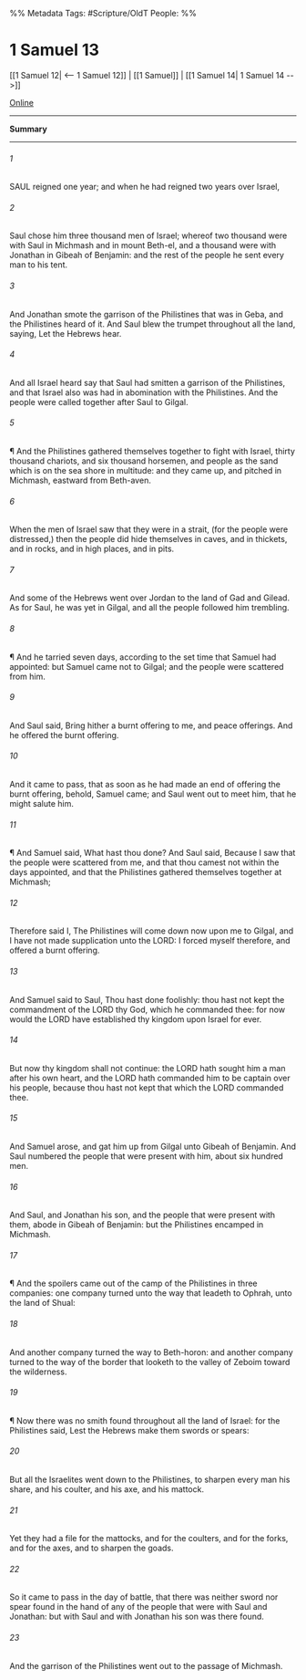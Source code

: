 

%% Metadata
Tags: #Scripture/OldT
People: 
%%
# 1 Samuel 13
[[1 Samuel 12| <-- 1 Samuel 12]] | [[1 Samuel]] | [[1 Samuel 14| 1 Samuel 14 -->]]

[Online](https://churchofjesuschrist.org/study/scriptures/ot/1-sam/13?lang=eng)

---
__Summary__



---

###### 1
SAUL reigned one year; and when he had reigned two years over Israel,
###### 2
Saul chose him three thousand men of Israel; whereof two thousand were with Saul in Michmash and in mount Beth-el, and a thousand were with Jonathan in Gibeah of Benjamin: and the rest of the people he sent every man to his tent.
###### 3
And Jonathan smote the garrison of the Philistines that was in Geba, and the Philistines heard of it.  And Saul blew the trumpet throughout all the land, saying, Let the Hebrews hear.
###### 4
And all Israel heard say that Saul had smitten a garrison of the Philistines, and that Israel also was had in abomination with the Philistines.  And the people were called together after Saul to Gilgal.
###### 5
¶ And the Philistines gathered themselves together to fight with Israel, thirty thousand chariots, and six thousand horsemen, and people as the sand which is on the sea shore in multitude: and they came up, and pitched in Michmash, eastward from Beth-aven.
###### 6
When the men of Israel saw that they were in a strait, (for the people were distressed,) then the people did hide themselves in caves, and in thickets, and in rocks, and in high places, and in pits.
###### 7
And some of the Hebrews went over Jordan to the land of Gad and Gilead.  As for Saul, he was yet in Gilgal, and all the people followed him trembling.
###### 8
¶ And he tarried seven days, according to the set time that Samuel had appointed: but Samuel came not to Gilgal; and the people were scattered from him.
###### 9
And Saul said, Bring hither a burnt offering to me, and peace offerings.  And he offered the burnt offering.
###### 10
And it came to pass, that as soon as he had made an end of offering the burnt offering, behold, Samuel came; and Saul went out to meet him, that he might salute him.
###### 11
¶ And Samuel said, What hast thou done?  And Saul said, Because I saw that the people were scattered from me, and that thou camest not within the days appointed, and that the Philistines gathered themselves together at Michmash;
###### 12
Therefore said I, The Philistines will come down now upon me to Gilgal, and I have not made supplication unto the LORD: I forced myself therefore, and offered a burnt offering.
###### 13
And Samuel said to Saul, Thou hast done foolishly: thou hast not kept the commandment of the LORD thy God, which he commanded thee: for now would the LORD have established thy kingdom upon Israel for ever.
###### 14
But now thy kingdom shall not continue: the LORD hath sought him a man after his own heart, and the LORD hath commanded him to be captain over his people, because thou hast not kept that which the LORD commanded thee.
###### 15
And Samuel arose, and gat him up from Gilgal unto Gibeah of Benjamin.  And Saul numbered the people that were present with him, about six hundred men.
###### 16
And Saul, and Jonathan his son, and the people that were present with them, abode in Gibeah of Benjamin: but the Philistines encamped in Michmash.
###### 17
¶ And the spoilers came out of the camp of the Philistines in three companies: one company turned unto the way that leadeth to Ophrah, unto the land of Shual:
###### 18
And another company turned the way to Beth-horon: and another company turned to the way of the border that looketh to the valley of Zeboim toward the wilderness.
###### 19
¶ Now there was no smith found throughout all the land of Israel: for the Philistines said, Lest the Hebrews make them swords or spears:
###### 20
But all the Israelites went down to the Philistines, to sharpen every man his share, and his coulter, and his axe, and his mattock.
###### 21
Yet they had a file for the mattocks, and for the coulters, and for the forks, and for the axes, and to sharpen the goads.
###### 22
So it came to pass in the day of battle, that there was neither sword nor spear found in the hand of any of the people that were with Saul and Jonathan: but with Saul and with Jonathan his son was there found.
###### 23
And the garrison of the Philistines went out to the passage of Michmash.



